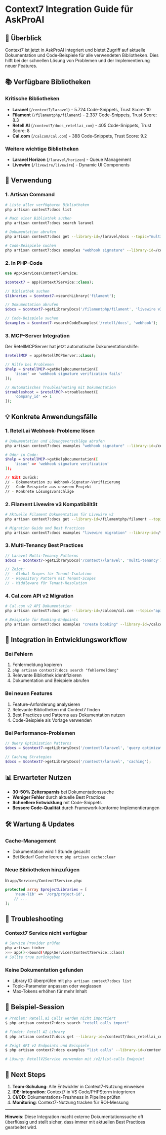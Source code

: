# Context7 Integration Guide für AskProAI

## 🎯 Überblick

Context7 ist jetzt in AskProAI integriert und bietet Zugriff auf aktuelle Dokumentation und Code-Beispiele für alle verwendeten Bibliotheken. Dies hilft bei der schnellen Lösung von Problemen und der Implementierung neuer Features.

## 📚 Verfügbare Bibliotheken

### Kritische Bibliotheken
- **Laravel** (`/context7/laravel`) - 5.724 Code-Snippets, Trust Score: 10
- **Filament** (`/filamentphp/filament`) - 2.337 Code-Snippets, Trust Score: 8.3
- **Retell AI** (`/context7/docs_retellai_com`) - 405 Code-Snippets, Trust Score: 8
- **Cal.com** (`/calcom/cal.com`) - 388 Code-Snippets, Trust Score: 9.2

### Weitere wichtige Bibliotheken
- **Laravel Horizon** (`/laravel/horizon`) - Queue Management
- **Livewire** (`/livewire/livewire`) - Dynamic UI Components

## 🚀 Verwendung

### 1. Artisan Command

```bash
# Liste aller verfügbaren Bibliotheken
php artisan context7:docs list

# Nach einer Bibliothek suchen
php artisan context7:docs search laravel

# Dokumentation abrufen
php artisan context7:docs get --library-id=/laravel/docs --topic="multi-tenancy"

# Code-Beispiele suchen
php artisan context7:docs examples "webhook signature" --library-id=/context7/docs_retellai_com
```

### 2. In PHP-Code

```php
use App\Services\Context7Service;

$context7 = app(Context7Service::class);

// Bibliothek suchen
$libraries = $context7->searchLibrary('filament');

// Dokumentation abrufen
$docs = $context7->getLibraryDocs('/filamentphp/filament', 'livewire v3', 5000);

// Code-Beispiele suchen
$examples = $context7->searchCodeExamples('/retell/docs', 'webhook');
```

### 3. MCP-Server Integration

Der RetellMCPServer hat jetzt automatische Dokumentationshilfe:

```php
$retellMCP = app(RetellMCPServer::class);

// Hilfe bei Problemen
$help = $retellMCP->getHelpDocumentation([
    'issue' => 'webhook signature verification fails'
]);

// Automatisches Troubleshooting mit Dokumentation
$troubleshoot = $retellMCP->troubleshoot([
    'company_id' => 1
]);
```

## 💡 Konkrete Anwendungsfälle

### 1. Retell.ai Webhook-Probleme lösen

```bash
# Dokumentation und Lösungsvorschläge abrufen
php artisan context7:docs examples "webhook signature" --library-id=/context7/docs_retellai_com

# Oder in Code:
$help = $retellMCP->getHelpDocumentation([
    'issue' => 'webhook signature verification'
]);

// Gibt zurück:
// - Dokumentation zu Webhook-Signatur-Verifizierung
// - Code-Beispiele aus unserem Projekt
// - Konkrete Lösungsvorschläge
```

### 2. Filament Livewire v3 Kompatibilität

```bash
# Aktuelle Filament Dokumentation für Livewire v3
php artisan context7:docs get --library-id=/filamentphp/filament --topic="livewire v3"

# Migration Guide und Best Practices
php artisan context7:docs examples "livewire migration" --library-id=/filamentphp/filament
```

### 3. Multi-Tenancy Best Practices

```php
// Laravel Multi-Tenancy Patterns
$docs = $context7->getLibraryDocs('/context7/laravel', 'multi-tenancy');

// Zeigt:
// - Global Scopes für Tenant-Isolation
// - Repository Pattern mit Tenant-Scopes
// - Middleware für Tenant-Resolution
```

### 4. Cal.com API v2 Migration

```bash
# Cal.com v2 API Dokumentation
php artisan context7:docs get --library-id=/calcom/cal.com --topic="api v2"

# Beispiele für Booking-Endpoints
php artisan context7:docs examples "create booking" --library-id=/calcom/cal.com
```

## 🔧 Integration in Entwicklungsworkflow

### Bei Fehlern
1. Fehlermeldung kopieren
2. `php artisan context7:docs search "fehlermeldung"`
3. Relevante Bibliothek identifizieren
4. Dokumentation und Beispiele abrufen

### Bei neuen Features
1. Feature-Anforderung analysieren
2. Relevante Bibliotheken mit Context7 finden
3. Best Practices und Patterns aus Dokumentation nutzen
4. Code-Beispiele als Vorlage verwenden

### Bei Performance-Problemen
```php
// Query Optimization Patterns
$docs = $context7->getLibraryDocs('/context7/laravel', 'query optimization');

// Caching Strategies
$docs = $context7->getLibraryDocs('/context7/laravel', 'caching');
```

## 📊 Erwarteter Nutzen

- **30-50% Zeitersparnis** bei Dokumentationssuche
- **Weniger Fehler** durch aktuelle Best Practices
- **Schnellere Entwicklung** mit Code-Snippets
- **Bessere Code-Qualität** durch Framework-konforme Implementierungen

## 🛠️ Wartung & Updates

### Cache-Management
- Dokumentation wird 1 Stunde gecacht
- Bei Bedarf Cache leeren: `php artisan cache:clear`

### Neue Bibliotheken hinzufügen
In `app/Services/Context7Service.php`:
```php
protected array $projectLibraries = [
    'neue-lib' => '/org/project-id',
    // ...
];
```

## 🐛 Troubleshooting

### Context7 Service nicht verfügbar
```bash
# Service Provider prüfen
php artisan tinker
>>> app()->bound(\App\Services\Context7Service::class)
# Sollte true zurückgeben
```

### Keine Dokumentation gefunden
- Library ID überprüfen mit `php artisan context7:docs list`
- Topic-Parameter anpassen oder weglassen
- Max-Tokens erhöhen für mehr Inhalt

## 📝 Beispiel-Session

```bash
# Problem: Retell.ai Calls werden nicht importiert
$ php artisan context7:docs search "retell calls import"

# Findet: Retell AI Library
$ php artisan context7:docs get --library-id=/context7/docs_retellai_com --topic="list calls api"

# Zeigt API v2 Endpoints und Beispiele
$ php artisan context7:docs examples "list calls" --library-id=/context7/docs_retellai_com

# Lösung: RetellV2Service verwenden mit /v2/list-calls Endpoint
```

## 🎯 Next Steps

1. **Team-Schulung**: Alle Entwickler in Context7-Nutzung einweisen
2. **IDE-Integration**: Context7 in VS Code/PHPStorm integrieren
3. **CI/CD**: Dokumentations-Freshness in Pipeline prüfen
4. **Monitoring**: Context7-Nutzung tracken für ROI-Messung

---

**Hinweis**: Diese Integration macht externe Dokumentationssuche oft überflüssig und stellt sicher, dass immer mit aktuellen Best Practices gearbeitet wird.